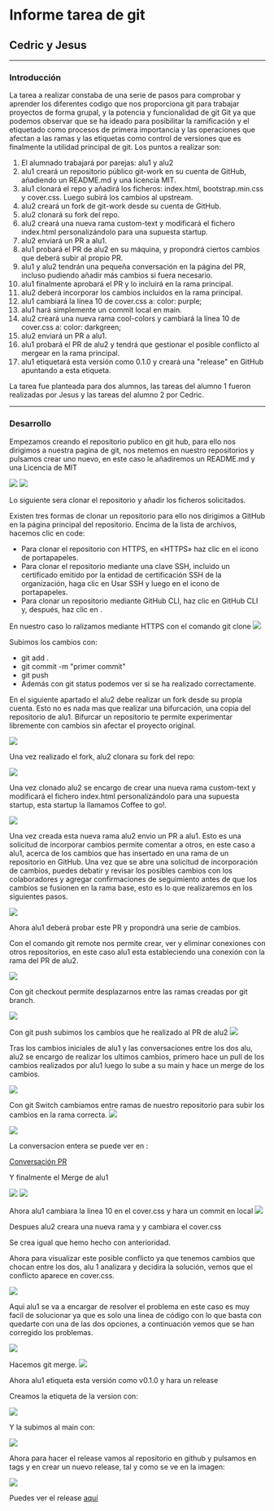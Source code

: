 # Informe tarea de git
## Cedric y Jesus

---
### Introducción

La tarea a realizar constaba de una serie de pasos para comprobar y aprender los diferentes codigo que nos proporciona git para trabajar proyectos de forma grupal, y la potencia y funcionalidad de git Git ya que podemos observar que se ha ideado para posibilitar la ramificación y el etiquetado como procesos de primera importancia y las operaciones que afectan a las ramas y las etiquetas como control de versiones que es finalmente la utilidad principal de git.
Los puntos a realizar son:
1. El alumnado trabajará por parejas: alu1 y alu2
2. alu1 creará un repositorio público git-work en su cuenta de GitHub, añadiendo un README.md y una licencia MIT.
3. alu1 clonará el repo y añadirá los ficheros: index.html, bootstrap.min.css y cover.css. Luego subirá los cambios al upstream.
4. alu2 creará un fork de git-work desde su cuenta de GitHub.
5. alu2 clonará su fork del repo.
6. alu2 creará una nueva rama custom-text y modificará el fichero index.html personalizándolo para una supuesta startup.
7. alu2 enviará un PR a alu1.
8. alu1 probará el PR de alu2 en su máquina, y propondrá ciertos cambios que deberá subir al propio PR.
9. alu1 y alu2 tendrán una pequeña conversación en la página del PR, incluso pudiendo añadir más cambios si fuera necesario.
10. alu1 finalmente aprobará el PR y lo incluirá en la rama principal.
11. alu2 deberá incorporar los cambios incluidos en la rama principal.
12. alu1 cambiará la línea 10 de cover.css a: color: purple;
14. alu1 hará simplemente un commit local en main.
15. alu2 creará una nueva rama cool-colors y cambiará la línea 10 de cover.css a: color: darkgreen;
17. alu2 enviará un PR a alu1.
18. alu1 probará el PR de alu2 y tendrá que gestionar el posible conflicto al mergear en la rama principal.
19. alu1 etiquetará esta versión como 0.1.0 y creará una "release" en GitHub apuntando a esta etiqueta.


La tarea fue planteada para dos alumnos, las tareas del alumno 1 fueron realizadas por Jesus y las tareas del alumno 2 por Cedric.

---
### Desarrollo

Empezamos creando el repositorio publico en git hub, para ello nos dirigimos a nuestra pagina de git, nos metemos en nuestro repositorios y pulsamos crear uno nuevo, en este caso le añadiremos un README.md y una Licencia de MIT

![](imagenes-informe/alu1/crearRepositorio1.PNG)
![](imagenes-informe/alu1/crearRepositorio2.PNG)

Lo siguiente sera clonar el repositorio y añadir los ficheros solicitados.

Existen tres formas de clonar un repositorio para ello  nos dirigimos a GitHub en la página principal del repositorio. Encima de la lista de archivos, hacemos  clic en code:

- Para clonar el repositorio con HTTPS, en «HTTPS» haz clic en el icono de portapapeles.
- Para clonar el repositorio mediante una clave SSH, incluido un certificado emitido por la entidad de certificación SSH de la organización, haga clic en Usar SSH y luego en el icono de portapapeles.
- Para clonar un repositorio mediante GitHub CLI, haz clic en GitHub CLI y, después, haz clic en .

En nuestro caso lo ralizamos mediante HTTPS con el comando git clone
![](imagenes-informe/alu1/clonar.PNG)

Subimos los cambios con:
- git add .
- git commit -m "primer commit"
- git push
- Además con git status podemos ver si se ha realizado correctamente.

En el siguiente apartado el alu2 debe realizar un fork desde su propia cuenta. Esto no es nada mas que realizar una bifurcación, una copia del repositorio de alu1. Bifurcar un repositorio te permite experimentar libremente con cambios sin afectar el proyecto original.

![](imagenes-informe/alu2/fork_repositorio.png)

Una vez realizado el fork, alu2 clonara su fork del repo:

![](imagenes-informe/alu2/clone_fork.png)


Una vez clonado alu2 se encargo de crear una nueva rama custom-text y modificará el fichero index.html personalizándolo para una supuesta startup, esta startup la llamamos Coffee to go!.


![](imagenes-informe/alu2/crear_rama_custom_text.png)

Una vez creada esta nueva rama alu2 envio un PR a alu1. Esto es una solicitud de incorporar cambios permite comentar a otros, en este caso a alu1, acerca de los cambios que has insertado en una rama de un repositorio en GitHub. Una vez que se abre una solicitud de incorporación de cambios, puedes debatir y revisar los posibles cambios con los colaboradores y agregar confirmaciones de seguimiento antes de que los cambios se fusionen en la rama base, esto es lo que realizaremos en los siguientes pasos.

![](imagenes-informe/alu2/crear_pull_request.png)

Ahora alu1 deberá probar este PR y propondrá una serie de cambios.

Con el comando git remote nos permite crear, ver y eliminar conexiones con otros repositorios, en este caso alu1 esta estableciendo una conexión con la rama del PR de alu2.

![](imagenes-informe/alu1/git-remote-fetch.png)

Con git checkout permite desplazarnos entre las ramas creadas por git branch.

![](imagenes-informe/alu1/git-checkout-fork.png)

Con git push subimos los cambios que he realizado al PR de alu2
![](imagenes-informe/alu1/git-push-custom-text.png)

Tras los cambios iniciales de alu1 y las conversaciones entre los dos alu, alu2 se encargo de realizar los ultimos cambios, primero hace un pull de los cambios realizados por alu1 luego lo sube a su main y hace un merge de los cambios.

![](imagenes-informe/alu2/git_fetch_pull_cambios_jesus.png)

Con git Switch cambiamos entre ramas de nuestro repositorio para subir los cambios en la rama correcta.
![](imagenes-informe/alu2/subir_cambios_origin.png)

![](imagenes-informe/alu2/merge_customtext_main.png)

La conversacion entera se puede ver en :

[Conversación PR](https://github.com/JesusSosaMorales/git-work/pull/1)

Y finalmente el Merge de alu1

![](imagenes-informe/alu1/git-pull.png)
![](imagenes-informe/alu1/merge_pr_cedric_customtext.png)




Ahora alu1 cambiara la linea 10 en el cover.css y hara un commit en local
![](imagenes-informe/alu1/apartado12.png)

Despues alu2 creara una nueva rama y y cambiara el cover.css

Se crea igual que hemo hecho con anterioridad.

Ahora para visualizar este posible conflicto ya que tenemos cambios que chocan entre los dos, alu 1 analizara y decidira la solución, vemos que el conflicto aparece en cover.css.

![](imagenes-informe/alu1/merge-conflict.png)

Aqui alu1 se va a encargar de resolver el problema en este caso es muy facil de solucionar ya que es solo una linea de código con lo que basta con quedarte con una de las dos opciones, a continuación vemos que se han corregido los problemas.

![](imagenes-informe/alu1/git-conflic.type.png)

Hacemos git merge.
![](imagenes-informe/alu1/git-conflict-resolve.png)

Ahora alu1 etiqueta esta versión como v0.1.0 y hara un release

Creamos la etiqueta de la version con:

![](imagenes-informe/alu1/tag1.png)

Y la subimos al main con:

![](imagenes-informe/alu1/tag2.png)

Ahora para hacer el release vamos al repositorio en github y pulsamos en tags y en crear un nuevo release, tal y como se ve en la imagen:

![](imagenes-informe/alu1/release.png)

Puedes ver el release [aquí](https://github.com/JesusSosaMorales/git-work/releases/tag/v0.1.0)







